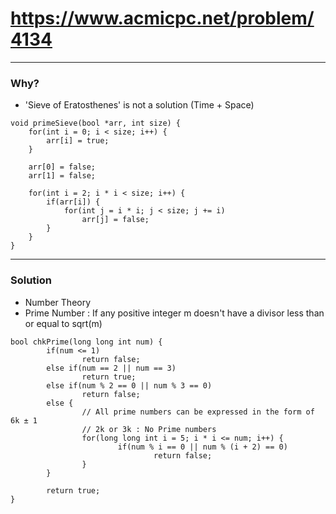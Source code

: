 # https://www.acmicpc.net/problem/4134

------------------------------------------

### Why?

- 'Sieve of Eratosthenes' is not a solution (Time + Space) 

```
void primeSieve(bool *arr, int size) {
	for(int i = 0; i < size; i++) {
		arr[i] = true;
	}	

	arr[0] = false;
	arr[1] = false;

	for(int i = 2; i * i < size; i++) {
		if(arr[i]) {
			for(int j = i * i; j < size; j += i)
				arr[j] = false;
		}
	}
}
```

------------------------------------------

### Solution

- Number Theory
- Prime Number : If any positive integer m doesn't have a divisor less than or equal to sqrt(m) 

```
bool chkPrime(long long int num) {
        if(num <= 1)
				return false;
		else if(num == 2 || num == 3)
				return true;
		else if(num % 2 == 0 || num % 3 == 0)
				return false;
		else {
				// All prime numbers can be expressed in the form of 6k ± 1
				// 2k or 3k : No Prime numbers
				for(long long int i = 5; i * i <= num; i++) {
						if(num % i == 0 || num % (i + 2) == 0)
								return false;
				}
		}
		
		return true;
}
```
